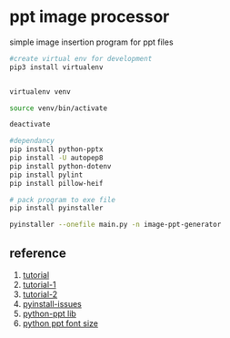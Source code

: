 # ppt image processor
simple image insertion program for ppt files



``` bash
#create virtual env for development
pip3 install virtualenv 


virtualenv venv 

source venv/bin/activate

deactivate

#dependancy
pip install python-pptx
pip install -U autopep8
pip install python-dotenv
pip install pylint
pip install pillow-heif

# pack program to exe file
pip install pyinstaller

pyinstaller --onefile main.py -n image-ppt-generator
```


## reference 
1. [tutorial](https://www.tutorialspoint.com/how-to-create-powerpoint-files-using-python)
2. [tutorial-1](https://zhuanlan.zhihu.com/p/291729098)
3. [tutorial-2](https://www.geeksforgeeks.org/creating-and-updating-powerpoint-presentations-in-python-using-python-pptx/)
4. [pyinstall-issues](https://stackoverflow.com/questions/404744/determining-application-path-in-a-python-exe-generated-by-pyinstaller)
5. [python-ppt lib](https://python-pptx.readthedocs.io/en/latest/index.html)
6. [python ppt font size](https://blog.csdn.net/weixin_28363123/article/details/113511188)